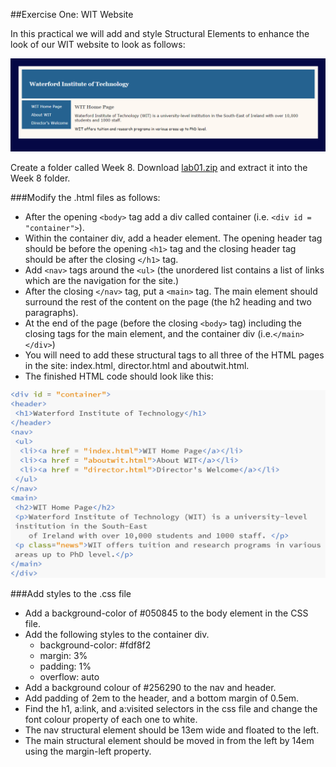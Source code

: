 ##Exercise One: WIT Website

In this practical we will add and style Structural Elements to enhance the look of our WIT website to look as follows:

![](./img/ex1.png)

Create a folder called Week 8. Download [lab01.zip](archives/lab01.zip) and extract it into the Week 8 folder.

###Modify the .html files as follows:

  - After the opening `<body>` tag add a div called container (i.e. `<div id = "container">`).
  - Within the container div, add a header element. The opening header tag should be before the opening `<h1>` tag and the closing header tag should be after the closing `</h1>` tag.
  - Add `<nav>` tags around the `<ul>` (the unordered list contains a list of links which are the navigation for the site.)
  - After the closing `</nav>` tag, put a `<main>` tag. The main element should surround the rest of the content on the page (the h2 heading and two paragraphs).
  - At the end of the page (before the closing `<body>` tag) including the closing tags for the  main element,  and the container div (i.e.`</main></div>`)
  - You will need to add these structural tags to all three of the HTML pages in the site: index.html, director.html and aboutwit.html.
  - The finished HTML code should look like this:
  
  <img src = "./img/code2.PNG" width = "600" height="300">

###Add styles to the .css file

  - Add a background-color of #050845 to the body element in the CSS file.
  - Add the following styles to the container div.
    - background-color: #fdf8f2
    - margin: 3%
    - padding: 1%
    - overflow: auto
  - Add a background colour of #256290 to the nav and header.
  - Add padding of 2em to the header, and a bottom margin of 0.5em.
  - Find the h1, a:link, and a:visited selectors in the css file and change the font colour property of each one to white.
  - The nav structural element should be 13em wide and floated to the left.
  - The main structural element should be moved in from the left by 14em using the margin-left property.
